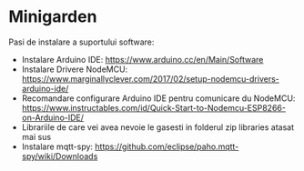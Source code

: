 # Minigarden
Pasi de instalare a suportului software:
- Instalare Arduino IDE: https://www.arduino.cc/en/Main/Software
- Instalare Drivere NodeMCU: https://www.marginallyclever.com/2017/02/setup-nodemcu-drivers-arduino-ide/
- Recomandare configurare Arduino IDE pentru comunicare du NodeMCU: https://www.instructables.com/id/Quick-Start-to-Nodemcu-ESP8266-on-Arduino-IDE/
- Librariile de care vei avea nevoie le gasesti in folderul zip libraries atasat mai sus
- Instalare mqtt-spy: https://github.com/eclipse/paho.mqtt-spy/wiki/Downloads
